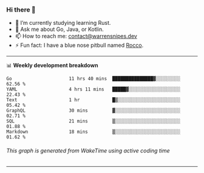### Hi there 👋

- 🌱 I’m currently studying learning Rust.
- 💬 Ask me about Go, Java, or Kotlin.
- 📫 How to reach me: contact@warrensnipes.dev
- ⚡ Fun fact: I have a blue nose pitbull named [Rocco](https://i.imgur.com/iLsSCKu.jpg).

-------

📊 **Weekly development breakdown**
<!--START_SECTION:waka-->

```text
Go                     11 hrs 40 mins  ███████████████▓░░░░░░░░░   62.56 %
YAML                   4 hrs 11 mins   █████▓░░░░░░░░░░░░░░░░░░░   22.43 %
Text                   1 hr            █▒░░░░░░░░░░░░░░░░░░░░░░░   05.42 %
GraphQL                30 mins         ▓░░░░░░░░░░░░░░░░░░░░░░░░   02.71 %
SQL                    21 mins         ▒░░░░░░░░░░░░░░░░░░░░░░░░   01.88 %
Markdown               18 mins         ▒░░░░░░░░░░░░░░░░░░░░░░░░   01.62 %
```

<!--END_SECTION:waka-->
###### *This graph is generated from WakeTime using active coding time*
-------
